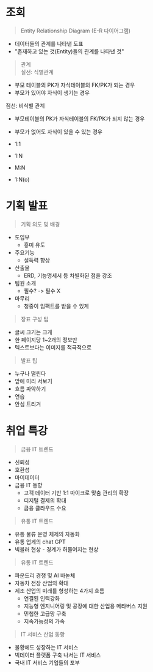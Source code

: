 # 조회

> Entity Relationship Diagram (E-R 다이어그램)  
- 데이터들의 관계를 나타낸 도표  
- "존재하고 있는 것(Entity)들의 관계를 나타낸 것"

> 관계  
실선: 식별관계  
- 부모 테이블의 PK가 자식테이블의 FK/PK가 되는 경우
- 부모가 있어야 자식이 생기는 경우 

점선: 비식별 관계    
- 부모테이블의 PK가 자식테이블의 FK/PK가 되지 않는 경우  
- 부모가 없어도 자식이 있을 수 있는 경우  

- 1:1
- 1:N
- M:N
- 1:N(o)

# 기획 발표  

> 기획 의도 및 배경
- 도입부
  - 흥미 유도
- 주요기능
  - 설득력 향상
- 산출물
  - ERD, 기능명세서 등 차별화된 점을 강조  
- 팀원 소개
  - 필수? -> 필수 X
- 마무리 
  - 청중이 임팩트를 받을 수 있게

> 장표 구성 팁  
- 글씨 크기는 크게
- 한 페이지당 1~2개의 정보만 
- 텍스트보다는 이미지를 적극적으로  

> 발표 팁  
- 누구나 떨린다  
- 앞에 미리 서보기  
- 흐름 파악하기  
- 연습  
- 안심 트리거  

# 취업 특강

> 금융 IT 트렌드
- 신뢰성  
- 호환성
- 마이데이터
- 금융 IT 동향
  - 고객 데이터 기반 1:1 마이크로 맞춤 관리의 확장  
  - 디지털 결제의 확대  
  - 금융 클라우드 수요  

> 유통 IT 트렌드  
- 유통 물류 운영 체제의 자동화  
- 유통 업게의 chat GPT  
- 빅블러 현상 - 경계가 허물어지는 현상  

> 유통 IT 트렌드  
- 파운드리 경쟁 및 AI 바녿체  
- 자동차 전장 산업의 확대  
- 제조 산업의 미래를 형성하는 4가지 흐름  
  - 연결된 인력강화  
  - 지능형 엔지니어링 및 공장에 대한 산업용 메타버스 지원  
  - 민첩한 고급망 구축  
  - 지속가능성의 가속  

> IT 서비스 산업 동향  
- 불황에도 성장하는 IT 서비스  
- 빅데이터 플랫폼 구축 나서는 IT 서비스  
- 국내 IT 서비스 기업들의 포부  